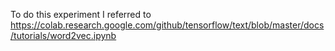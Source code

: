 To do this experiment I referred to https://colab.research.google.com/github/tensorflow/text/blob/master/docs/tutorials/word2vec.ipynb

